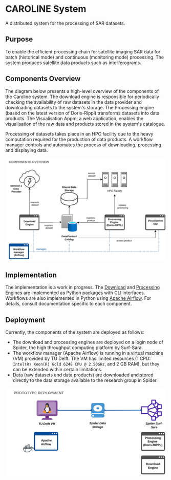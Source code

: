 # CAROLINE System

A distributed system for the processing of SAR datasets.

## Purpose

To enable the efficient processing chain for satellite imaging SAR data for batch (historical mode) and continuous (monitoring mode) processing. The system produces satellite data products such as interferograms.

## Components Overview

The diagram below presents a high-level overview of the components of the Caroline system. The download engine is responsible for periodically checking the availability of raw datasets in the data provider and downloading datasets to the system's storage. The Processing engine (based on the latest version of Doris-Rippl) transforms datasets into data products. The Visualisation Appm, a web application, enables the visualisation of the raw data and products stored in the system's catalogue.

Processing of datasets takes place in an HPC facility due to the heavy computation required for the production of data products. A workflow manager controls and automates the process of downloading, processing and displaying data.

![Components overview](img/components.png)

## Implementation

The implementation is a work in progress. The [Download](download-engine.md)  and [Processing](processing-engine.md) Engines are implemented as Python packages with CLI interfaces. Workflows are also implemented in Python using [Apache Airflow](airflow.md). For details, consult documentation specific to each component.


## Deployment

Currently, the components of the system are deployed as follows:

* The download and processing engines are deployed on a login node of Spider, the high throughput computing platform by Surf-Sara.
* The workflow manager (Apache Airflow) is running in a virtual machine (VM) provided by TU Delft. The VM has limited resources (1 CPU: `Intel(R) Xeon(R) Gold 6248 CPU @ 2.50GHz`, and 2 GB RAM), but they can be extended within certain limitations.
* Data (raw datasets and data products) are downloaded and stored directly to the data storage available to the research group in Spider.

![Deployment](img/deployment.png)